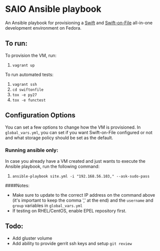 SAIO Ansible playbook
=========

An Ansible playbook for provisioning a [Swift](http://docs.openstack.org/developer/swift/development_saio.html) and [Swift-on-File](https://github.com/stackforge/swiftonfile/blob/master/doc/markdown/quick_start_guide.md) all-in-one
development environment on Fedora.

## To run:
To provision the VM, run:
 1. `vagrant up`

To run automated tests:
 1. `vagrant ssh`
 1. `cd swiftonfile`
 1. `tox -e py27`
 1. `tox -e functest`

## Configuration Options
You can set a few options to change how the VM is provisioned. In `global_vars.yml`, you can set if you want Swift-on-File configured or not and what storage policy should be set as the default.

### Running ansible only:
In case you already have a VM created and just wants to execute the Ansible playbook, run the following command:
 1. `ansible-playbook site.yml -i "192.168.56.103," --ask-sudo-pass`

####Notes: 
 * Make sure to update to the correct IP address on the command above (it's important to keep the comma ',' at the end) and the `username` and `group` variables in `global_vars.yml`
 * If testing on RHEL/CentOS, enable EPEL repository first.

## Todo:
* Add gluster volume
* Add ability to provide gerrit ssh keys and setup `git review`

